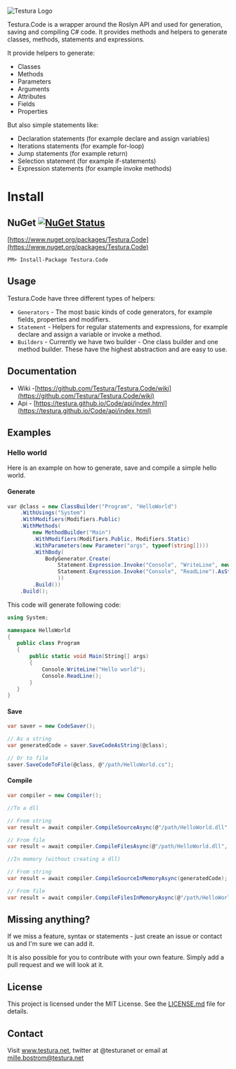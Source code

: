 ![Testura Logo](http://testura.net/Content/Images/logo2.png)

Testura.Code is a wrapper around the Roslyn API and used for generation, saving and compiling C# code. It provides methods and helpers to generate classes, methods, statements and expressions.

It provide helpers to generate:

- Classes 
- Methods 
- Parameters 
- Arguments 
- Attributes
- Fields 
- Properties

But also simple statements like: 

- Declaration statements (for example declare and assign variables)
- Iterations statements (for example for-loop)
- Jump statements (for example return)
- Selection statement (for example if-statements)
- Expression statements (for example invoke methods)


# Install

## NuGet [![NuGet Status](https://img.shields.io/nuget/v/Testura.Code.svg?style=flat)](https://www.nuget.org/packages/Testura.Code)

[https://www.nuget.org/packages/Testura.Code](https://www.nuget.org/packages/Testura.Code)
    
    PM> Install-Package Testura.Code

## Usage

Testura.Code have three different types of helpers: 

- `Generators` - The most basic kinds of code generators, for example fields, properties and modifiers. 
- `Statement` - Helpers for regular statements and expressions, for example declare and assign a variable or invoke a method. 
- `Builders` - Currently we have two builder - One class builder and one method builder. These have the highest  abstraction and are easy to use. 

## Documentation 

- Wiki -[https://github.com/Testura/Testura.Code/wiki](https://github.com/Testura/Testura.Code/wiki)
- Api - [https://testura.github.io/Code/api/index.html](https://testura.github.io/Code/api/index.html)

## Examples 

### Hello world 

Here is an example on how to generate, save and compile a simple hello world. 

#### Generate

```c#
var @class = new ClassBuilder("Program", "HelloWorld")
	.WithUsings("System") 
	.WithModifiers(Modifiers.Public)
	.WithMethods(
		new MethodBuilder("Main")
		.WithModifiers(Modifiers.Public, Modifiers.Static)
		.WithParameters(new Parameter("args", typeof(string[])))
		.WithBody(
			BodyGenerator.Create(
				Statement.Expression.Invoke("Console", "WriteLine", new List<IArgument>() { new ValueArgument("Hello world") }).AsStatement(),
				Statement.Expression.Invoke("Console", "ReadLine").AsStatement()
				))
		.Build())
	.Build();
```
 
 This code will generate following code: 
 
 ```c#
using System;

namespace HelloWorld
{
    public class Program
    {
        public static void Main(String[] args)
        {
            Console.WriteLine("Hello world");
            Console.ReadLine();
        }
    }
}
```

#### Save 

```c#
var saver = new CodeSaver();

// As a string
var generatedCode = saver.SaveCodeAsString(@class);

// Or to file
saver.SaveCodeToFile(@class, @"/path/HelloWorld.cs");
```

#### Compile

```c#
var compiler = new Compiler();

//To a dll

// From string
var result = await compiler.CompileSourceAsync(@"/path/HelloWorld.dll", generatedCode);

// From file
var result = await compiler.CompileFilesAsync(@"/path/HelloWorld.dll",  @"/path/HelloWorld.cs");

//In memory (without creating a dll)

// From string
var result = await compiler.CompileSourceInMemoryAsync(generatedCode);

// From file
var result = await compiler.CompileFilesInMemoryAsync(@"/path/HelloWorld.cs");
```

## Missing anything? 

If we miss a feature, syntax or statements - just create an issue or contact us and I'm sure we can add it.

It is also possible for you to contribute with your own feature. Simply add a pull request and we will look at it. 

## License

This project is licensed under the MIT License. See the [LICENSE.md](LICENSE.md) file for details.

## Contact

Visit <a href="http://www.testura.net">www.testura.net</a>, twitter at @testuranet or email at mille.bostrom@testura.net
